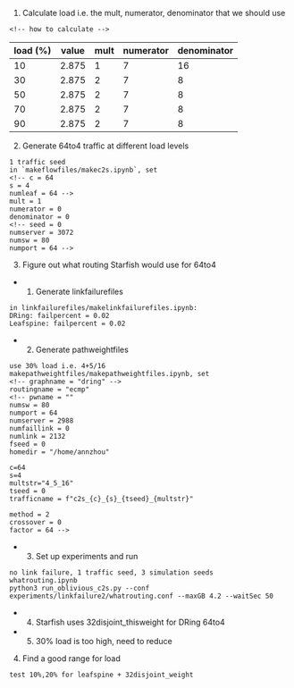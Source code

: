 1. Calculate load i.e. the mult, numerator, denominator that we should use
```
<!-- how to calculate -->
```

| load (%) | value | mult | numerator | denominator |
| -------- | ----- | ---- | --------- | ----------- |
| 10       | 2.875 | 1    | 7         | 16          |
| 30       | 2.875 | 2    | 7         | 8           |
| 50       | 2.875 | 2    | 7         | 8           |
| 70       | 2.875 | 2    | 7         | 8           |
| 90       | 2.875 | 2    | 7         | 8           |

2. Generate 64to4 traffic at different load levels
```
1 traffic seed
in `makeflowfiles/makec2s.ipynb`, set
<!-- c = 64
s = 4
numleaf = 64 -->
mult = 1
numerator = 0
denominator = 0
<!-- seed = 0
numserver = 3072
numsw = 80
numport = 64 -->
```

3. Figure out what routing Starfish would use for 64to4
- 1. Generate linkfailurefiles
```
in linkfailurefiles/makelinkfailurefiles.ipynb:
DRing: failpercent = 0.02
Leafspine: failpercent = 0.02
```

- 2. Generate pathweightfiles 
```
use 30% load i.e. 4+5/16
makepathweightfiles/makepathweightfiles.ipynb, set
<!-- graphname = "dring" -->
routingname = "ecmp"
<!-- pwname = ""
numsw = 80
numport = 64
numserver = 2988
numfaillink = 0
numlink = 2132
fseed = 0
homedir = "/home/annzhou"

c=64
s=4
multstr="4_5_16"
tseed = 0
trafficname = f"c2s_{c}_{s}_{tseed}_{multstr}"

method = 2
crossover = 0
factor = 64 -->
```

- 3. Set up experiments and run
```
no link failure, 1 traffic seed, 3 simulation seeds
whatrouting.ipynb
python3 run_oblivious_c2s.py --conf experiments/linkfailure2/whatrouting.conf --maxGB 4.2 --waitSec 50
```

- 4. Starfish uses 32disjoint_thisweight for DRing 64to4

- 5. 30% load is too high, need to reduce

4. Find a good range for load
```
test 10%,20% for leafspine + 32disjoint_weight
```
